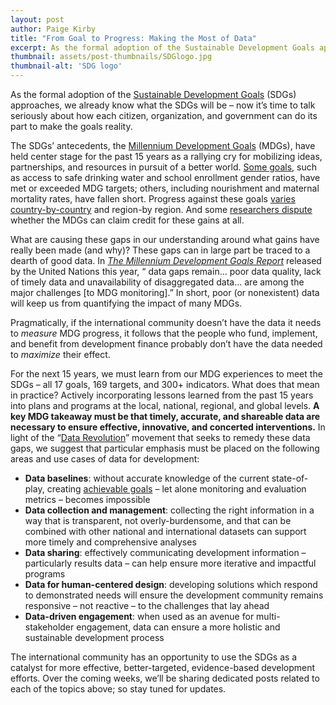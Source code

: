 ```yaml
---
layout: post
author: Paige Kirby
title: "From Goal to Progress: Making the Most of Data"
excerpt: As the formal adoption of the Sustainable Development Goals approaches, we already know what the SDGs will be – now it’s time to talk seriously about...
thumbnail: assets/post-thumbnails/SDGlogo.jpg
thumbnail-alt: 'SDG logo'
---
```



As the formal adoption of the [Sustainable Development Goals](https://sustainabledevelopment.un.org/sdgsproposal) (SDGs) approaches, we already know what the SDGs will be – now it’s time to talk seriously about how each citizen, organization, and government can do its part to make the goals reality. 

The SDGs’ antecedents, the [Millennium Development Goals](http://www.unmillenniumproject.org/goals/) (MDGs), have held center stage for the past 15 years as a rallying cry for mobilizing ideas, partnerships, and resources in pursuit of a better world. [Some goals](http://www.worldbank.org/en/publication/global-monitoring-report/report-card/progress-towards-the-mdgs), such as access to safe drinking water and school enrollment gender ratios, have met or exceeded MDG targets; others, including nourishment and maternal mortality rates, have fallen short. Progress against these goals [varies country-by-country](http://www.odi.org/publications/5027-millennium-development-goals-mdg-report-card-measuring-progress-across-countries) and region-by region. And some [researchers dispute](http://www.cgdev.org/publication/more-money-or-more-development-what-have-mdgs-achieved-working-paper-278) whether the MDGs can claim credit for these gains at all.

What are causing these gaps in our understanding around what gains have really been made (and why)? These gaps can in large part be traced to a dearth of good data. In *[The Millennium Development Goals Report](http://www.un.org/millenniumgoals/2015_MDG_Report/pdf/MDG%202015%20rev%20(July%201).pdf)* released by the United Nations this year, “ data gaps remain… poor data quality, lack of timely data and unavailability of disaggregated data… are among the major challenges [to MDG monitoring].” In short, poor (or nonexistent) data will keep us from quantifying the impact of many MDGs. 

Pragmatically, if the international community doesn’t have the data it needs to *measure* MDG progress, it follows that the people who fund, implement, and benefit from development finance probably don’t have the data needed to *maximize* their effect. 

For the next 15 years, we must learn from our MDG experiences to meet the SDGs – all 17 goals, 169 targets, and 300+ indicators. What does that mean in practice? Actively incorporating lessons learned from the past 15 years into plans and programs at the local, national, regional, and global levels. **A key MDG takeaway must be that timely, accurate, and shareable data are necessary to ensure effective, innovative, and concerted interventions.** In light of the “[Data Revolution](http://www.developmentgateway.org/2014/11/24/learning-our-lessons-as-we-shape-the-post-2015-data-revolution/)” movement that seeks to remedy these data gaps, we suggest that particular emphasis must be placed on the following areas and use cases of data for development:

- **Data baselines**: without accurate knowledge of the current state-of-play, creating [achievable goals](http://www.brookings.edu/~/media/research/files/papers/2007/11/poverty-easterly/11_poverty_easterly.pdf) – let alone monitoring and evaluation metrics – becomes impossible
- **Data collection and management**: collecting the right information in a way that is transparent, not overly-burdensome, and that can be combined with other national and international datasets can support more timely and comprehensive analyses
- **Data sharing**: effectively communicating development information – particularly results data – can help ensure more iterative and impactful programs
- **Data for human-centered design**: developing solutions which respond to demonstrated needs will ensure the development community remains responsive – not reactive – to the challenges that lay ahead
- **Data-driven engagement**: when used as an avenue for multi-stakeholder engagement, data can ensure a more holistic and sustainable development process

The international community has an opportunity to use the SDGs as a catalyst for more effective, better-targeted, evidence-based development efforts. Over the coming weeks, we’ll be sharing dedicated posts related to each of the topics above; so stay tuned for updates.
